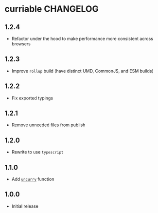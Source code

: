 # curriable CHANGELOG

## 1.2.4

- Refactor under the hood to make performance more consistent across browsers

## 1.2.3

- Improve `rollup` build (have distinct UMD, CommonJS, and ESM builds)

## 1.2.2

- Fix exported typings

## 1.2.1

- Remove unneeded files from publish

## 1.2.0

- Rewrite to use `typescript`

## 1.1.0

- Add [`uncurry`](README.md#uncurry) function

## 1.0.0

- Initial release
